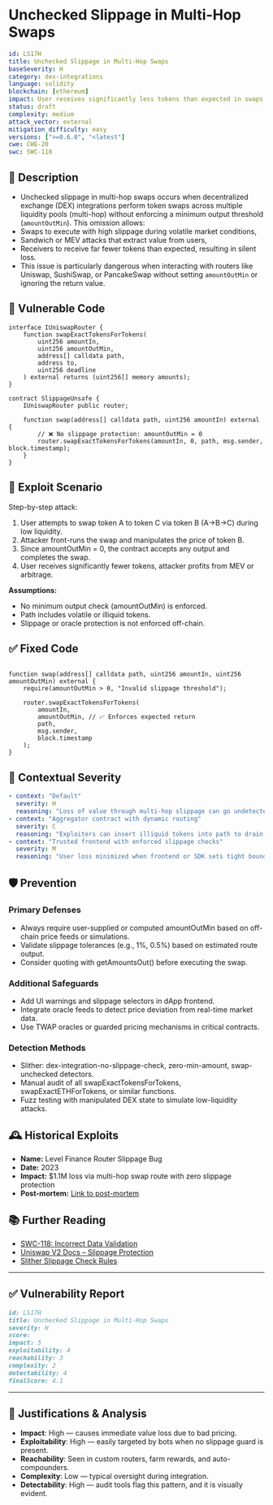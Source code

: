 #  Unchecked Slippage in Multi-Hop Swaps 

```YAML
id: LS17H
title: Unchecked Slippage in Multi-Hop Swaps 
baseSeverity: H
category: dex-integrations
language: solidity
blockchain: [ethereum]
impact: User receives significantly less tokens than expected in swaps
status: draft
complexity: medium
attack_vector: external
mitigation_difficulty: easy
versions: [">=0.6.0", "<latest"]
cwe: CWE-20
swc: SWC-118
```

## 📝 Description

- Unchecked slippage in multi-hop swaps occurs when decentralized exchange (DEX) integrations perform token swaps across multiple liquidity pools (multi-hop) without enforcing a minimum output threshold (`amountOutMin`). This omission allows:
- Swaps to execute with high slippage during volatile market conditions,
- Sandwich or MEV attacks that extract value from users,
- Receivers to receive far fewer tokens than expected, resulting in silent loss.
- This issue is particularly dangerous when interacting with routers like Uniswap, SushiSwap, or PancakeSwap without setting `amountOutMin` or ignoring the return value.

## 🚨 Vulnerable Code

```solidity
interface IUniswapRouter {
    function swapExactTokensForTokens(
        uint256 amountIn,
        uint256 amountOutMin,
        address[] calldata path,
        address to,
        uint256 deadline
    ) external returns (uint256[] memory amounts);
}

contract SlippageUnsafe {
    IUniswapRouter public router;

    function swap(address[] calldata path, uint256 amountIn) external {
        // ❌ No slippage protection: amountOutMin = 0
        router.swapExactTokensForTokens(amountIn, 0, path, msg.sender, block.timestamp);
    }
}
```

## 🧪 Exploit Scenario

Step-by-step attack:

1. User attempts to swap token A to token C via token B (A→B→C) during low liquidity.
2. Attacker front-runs the swap and manipulates the price of token B.
3. Since amountOutMin = 0, the contract accepts any output and completes the swap.
4. User receives significantly fewer tokens, attacker profits from MEV or arbitrage.

**Assumptions:**

- No minimum output check (amountOutMin) is enforced.
- Path includes volatile or illiquid tokens.
- Slippage or oracle protection is not enforced off-chain.

## ✅ Fixed Code

```solidity

function swap(address[] calldata path, uint256 amountIn, uint256 amountOutMin) external {
    require(amountOutMin > 0, "Invalid slippage threshold");

    router.swapExactTokensForTokens(
        amountIn,
        amountOutMin, // ✅ Enforces expected return
        path,
        msg.sender,
        block.timestamp
    );
}
```

## 🧭 Contextual Severity

```yaml
- context: "Default"
  severity: H
  reasoning: "Loss of value through multi-hop slippage can go undetected by users."
- context: "Aggregator contract with dynamic routing"
  severity: C
  reasoning: "Exploiters can insert illiquid tokens into path to drain value stealthily."
- context: "Trusted frontend with enforced slippage checks"
  severity: M
  reasoning: "User loss minimized when frontend or SDK sets tight bounds."
```

## 🛡️ Prevention

### Primary Defenses

- Always require user-supplied or computed amountOutMin based on off-chain price feeds or simulations.
- Validate slippage tolerances (e.g., 1%, 0.5%) based on estimated route output.
- Consider quoting with getAmountsOut() before executing the swap.

### Additional Safeguards

- Add UI warnings and slippage selectors in dApp frontend.
- Integrate oracle feeds to detect price deviation from real-time market data.
- Use TWAP oracles or guarded pricing mechanisms in critical contracts.

### Detection Methods

- Slither: dex-integration-no-slippage-check, zero-min-amount, swap-unchecked detectors.
- Manual audit of all swapExactTokensForTokens, swapExactETHForTokens, or similar functions.
- Fuzz testing with manipulated DEX state to simulate low-liquidity attacks.

## 🕰️ Historical Exploits

- **Name:** Level Finance Router Slippage Bug 
- **Date:** 2023 
- **Impact:** $1.1M loss via multi-hop swap route with zero slippage protection 
- **Post-mortem:** [Link to post-mortem](https://rekt.news/level-finance-rekt/) 

## 📚 Further Reading

- [SWC-118: Incorrect Data Validation](https://swcregistry.io/docs/SWC-118) 
- [Uniswap V2 Docs – Slippage Protection](https://docs.uniswap.org/protocol/V2/reference/smart-contracts/router-02#swapexacttokensfortokens) 
- [Slither Slippage Check Rules](https://github.com/crytic/slither)

---

## ✅ Vulnerability Report 

```markdown
id: LS17H
title: Unchecked Slippage in Multi-Hop Swaps 
severity: H
score:
impact: 5         
exploitability: 4 
reachability: 3   
complexity: 2     
detectability: 4  
finalScore: 4.1
```

---

## 📄 Justifications & Analysis

- **Impact**: High — causes immediate value loss due to bad pricing.
- **Exploitability**: High — easily targeted by bots when no slippage guard is present.
- **Reachability**: Seen in custom routers, farm rewards, and auto-compounders.
- **Complexity**: Low — typical oversight during integration.
- **Detectability**: High — audit tools flag this pattern, and it is visually evident.